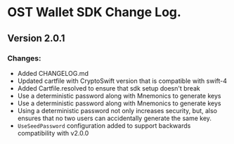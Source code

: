 # OST Wallet SDK Change Log.

## Version 2.0.1

### Changes:
* Added CHANGELOG.md
* Updated cartfile with CryptoSwift version that is compatible with swift-4
* Added Cartfile.resolved to ensure that sdk setup doesn't break
* Use a deterministic password along with Mnemonics to generate keys
* Use a deterministic password along with Mnemonics to generate keys
* Using a deterministic password not only increases security, but, also ensures that no two users can accidentally generate the same key.
* `UseSeedPassword` configuration added to support backwards compatibility with v2.0.0

